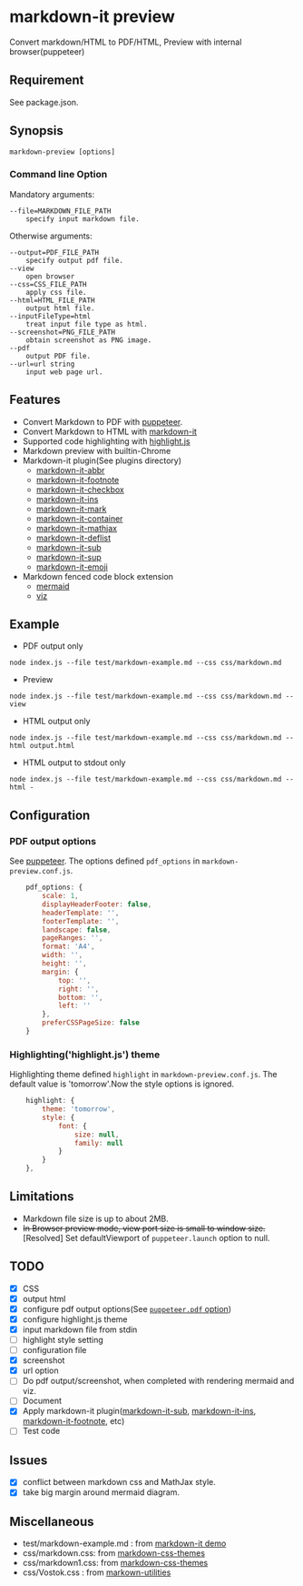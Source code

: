 # markdown-it preview
Convert markdown/HTML to PDF/HTML, Preview with internal browser(puppeteer)
## Requirement
See package.json.
## Synopsis
```
markdown-preview [options]
```
### Command line Option

Mandatory arguments:

```
--file=MARKDOWN_FILE_PATH
    specify input markdown file.
```
Otherwise arguments:
```
--output=PDF_FILE_PATH
    specify output pdf file.
--view
    open browser
--css=CSS_FILE_PATH
    apply css file.
--html=HTML_FILE_PATH
    output html file.
--inputFileType=html
    treat input file type as html. 
--screenshot=PNG_FILE_PATH
    obtain screenshot as PNG image.
--pdf
    output PDF file.
--url=url string
    input web page url.
```
## Features
- Convert Markdown to PDF with [puppeteer](https://github.com/GoogleChrome/puppeteer).
- Convert Markdown to HTML with [markdown-it](https://github.com/markdown-it/markdown-it)
- Supported code highlighting with [highlight.js](https://highlightjs.org/)
- Markdown preview with builtin-Chrome
- Markdown-it plugin(See plugins directory)
    - [markdown-it-abbr](https://github.com/markdown-it/markdown-it-abbr)
    - [markdown-it-footnote](https://github.com/markdown-it/markdown-it-footnote)
    - [markdown-it-checkbox](https://github.com/mcecot/markdown-it-checkbox)
    - [markdown-it-ins](https://github.com/markdown-it/markdown-it-ins)
    - [markdown-it-mark](https://github.com/markdown-it/markdown-it-mark)
    - [markdown-it-container](https://github.com/markdown-it/markdown-it-container)
    - [markdown-it-mathjax](https://github.com/classeur/markdown-it-mathjax)
    - [markdown-it-deflist](https://github.com/markdown-it/markdown-it-deflist)
    - [markdown-it-sub](https://github.com/markdown-it/markdown-it-sub)
    - [markdown-it-sup](https://github.com/markdown-it/markdown-it-sup)
    - [markdown-it-emoji](https://github.com/markdown-it/markdown-it-emoji)
- Markdown fenced code block extension
    - [mermaid](https://mermaidjs.github.io/)
    - [viz](https://github.com/mdaines/viz.js)
## Example
- PDF output only
```
node index.js --file test/markdown-example.md --css css/markdown.md
```
- Preview
```
node index.js --file test/markdown-example.md --css css/markdown.md --view
```
- HTML output only
```
node index.js --file test/markdown-example.md --css css/markdown.md --html output.html
```
- HTML output to stdout only
```
node index.js --file test/markdown-example.md --css css/markdown.md --html -
```
## Configuration
### PDF output options
See [puppeteer](https://github.com/GoogleChrome/puppeteer/blob/v1.9.0/docs/api.md#pagepdfoptions).
The options defined `pdf_options` in `markdown-preview.conf.js`.
``` js
    pdf_options: {
        scale: 1,
        displayHeaderFooter: false,
        headerTemplate: '',
        footerTemplate: '',
        landscape: false,
        pageRanges: '',
        format: 'A4',
        width: '',
        height: '',
        margin: {
            top: '',
            right: '',
            bottom: '',
            left: ''
        },
        preferCSSPageSize: false
    }
```
### Highlighting('highlight.js') theme
Highlighting theme defined `highlight` in `markdown-preview.conf.js`. The default value is 'tomorrow'.Now the style options is ignored.
``` js
    highlight: {
        theme: 'tomorrow',
        style: {
            font: {
                size: null,
                family: null
            }
        }
    },
```
## Limitations
- Markdown file size is up to about 2MB.
- ~~In Browser preview mode, view port size is small to window size.~~  
 [Resolved] Set defaultViewport of `puppeteer.launch` option to null.
## TODO
- [x] CSS
- [x] output html
- [x] configure pdf output options(See [`puppeteer.pdf` option](https://github.com/GoogleChrome/puppeteer/blob/v1.9.0/docs/api.md#pagepdfoptions))
- [x] configure highlight.js theme
- [x] input markdown file from stdin
- [ ] highlight style setting
- [ ] configuration file
- [x] screenshot
- [x] url option
- [ ] Do pdf output/screenshot, when completed with rendering mermaid and viz.
- [ ] Document
- [x] Apply markdown-it plugin([markdown-it-sub](https://github.com/markdown-it/markdown-it-sub), [markdown-it-ins](https://github.com/markdown-it/markdown-it-ins), [markdown-it-footnote](https://github.com/markdown-it/markdown-it-footnote), etc)
- [ ] Test code
## Issues
- [x] conflict between markdown css and MathJax style.
- [x] take big margin around mermaid diagram.
## Miscellaneous
- test/markdown-example.md : from [markdown-it demo](https://markdown-it.github.io/)
- css/markdown.css: from [markdown-css-themes](https://github.com/jasonm23/markdown-css-themes)
- css/markdown1.css: from [markdown-css-themes](https://github.com/jasonm23/markdown-css-themes)
- css/Vostok.css : from [markown-utilities](https://github.com/nWODT-Cobalt/markown-utilities)